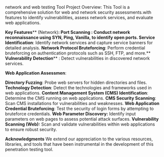network  and web testing Tool
Project Overview:
This Tool is a comprehensive solution for web and network security assessments.with features to identify vulnerabilities, assess network services, and evaluate web applications.

**Key Features****
(Network)**:
Port Scanning : Conduct network reconnaissance using SYN, Ping, Vanilla, to identify open ports.
Service Identification**: Identify network services and capture service banners for detailed analysis.
**Network Protocol Bruteforcing**: Perform credential bruteforcing on authentication protocols such as SSH, FTP, and more.**
**Vulnerability Detection**** : Detect vulnerabilities in discovered network services.
 
**Web Application Assessmen**:

**Directory Fuzzing**: Probe web servers for hidden directories and files.
**Technology Detection**: Detect the technologies and frameworks used in web applications.
**Content Management System (CMS) Identification**: Determine the CMS running on web applications.
**CMS Security Scanning**: Scan CMS installations for vulnerabilities and weaknesses.
**Web Application Credential Bruteforcing**: Test the security of login forms by attempting to bruteforce credentials.
**Web Parameter Discovery:** Identify input parameters on web pages to assess potential attack surfaces.
**Vulnerability Scanning (Web):** Scan and validate vulnerabilities within web applications to ensure robust security.



**Acknowledgments**
We extend our appreciation to the various resources, libraries, and tools that have been instrumental in the development of this penetration testing tool.


